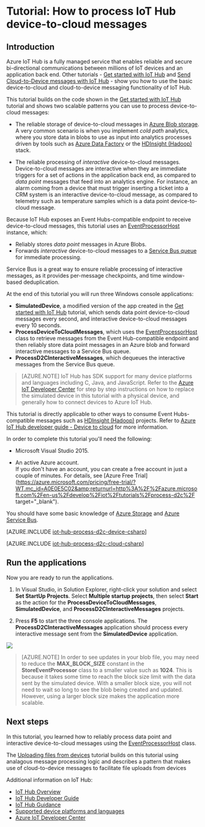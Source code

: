 <properties
	pageTitle="Process IoT Hub device-to-cloud messages | Microsoft Azure"
	description="Follow this tutorial to learn useful patterns to process IoT Hub device-to-cloud messages."
	services="iot-hub"
	documentationCenter=".net"
	authors="dominicbetts"
	manager="timlt"
	editor=""/>

<tags
     ms.service="iot-hub"
     ms.devlang="csharp"
     ms.topic="article"
     ms.tgt_pltfrm="na"
     ms.workload="na"
     ms.date="02/03/2016"
     ms.author="dobett"/>

# Tutorial: How to process IoT Hub device-to-cloud messages

## Introduction

Azure IoT Hub is a fully managed service that enables reliable and secure bi-directional communications between millions of IoT devices and an application back end. Other tutorials - [Get started with IoT Hub] and [Send Cloud-to-Device messages with IoT Hub] - show you how to use the basic device-to-cloud and cloud-to-device messaging functionality of IoT Hub.

This tutorial builds on the code shown in the [Get started with IoT Hub] tutorial and shows two scalable patterns you can use to process device-to-cloud messages:

- The reliable storage of device-to-cloud messages in [Azure Blob storage]. A very common scenario is when you implement *cold path* analytics, where you store data in blobs to use as input into analytics processes driven by tools such as [Azure Data Factory] or the [HDInsight (Hadoop)] stack.

- The reliable processing of *interactive* device-to-cloud messages. Device-to-cloud messages are interactive when they are immediate triggers for a set of actions in the application back end, as compared to *data point* messages that feed into an analytics engine. For instance, an alarm coming from a device that must trigger inserting a ticket into a CRM system is an interactive device-to-cloud message, as compared to telemetry such as temperature samples which is a data point device-to-cloud message.

Because IoT Hub exposes an Event Hubs-compatible endpoint to receive device-to-cloud messages, this tutorial uses an [EventProcessorHost] instance, which:

* Reliably stores *data point* messages in Azure Blobs.
* Forwards *interactive* device-to-cloud messages to a [Service Bus queue] for immediate processing.

Service Bus is a great way to ensure reliable processing of interactive messages, as it provides per-message checkpoints, and time window-based deduplication.

At the end of this tutorial you will run three Windows console applications:

* **SimulatedDevice**, a modified version of the app created in the [Get started with IoT Hub] tutorial, which sends data point device-to-cloud messages every second, and interactive device-to-cloud messages every 10 seconds.
* **ProcessDeviceToCloudMessages**, which uses the [EventProcessorHost] class to retrieve messages from the Event Hub-compatible endpoint and then reliably store data point messages in an Azure blob and forward interactive messages to a Service Bus queue.
* **ProcessD2CInteractiveMessages**, which dequeues the interactive messages from the Service Bus queue.

> [AZURE.NOTE] IoT Hub has SDK support for many device platforms and languages including C, Java, and JavaScript. Refer to the [Azure IoT Developer Center] for step by step instructions on how to replace the simulated device in this tutorial with a physical device, and generally how to connect devices to Azure IoT Hub.

This tutorial is directly applicable to other ways to consume Event Hubs-compatible messages such as [HDInsight (Hadoop)] projects. Refer to [Azure IoT Hub developer guide - Device to cloud] for more information.

In order to complete this tutorial you'll need the following:

+ Microsoft Visual Studio 2015.

+ An active Azure account. <br/>If you don't have an account, you can create a free account in just a couple of minutes. For details, see [Azure Free Trial](https://azure.microsoft.com/pricing/free-trial/?WT.mc_id=A0E0E5C02&amp;returnurl=http%3A%2F%2Fazure.microsoft.com%2Fen-us%2Fdevelop%2Fiot%2Ftutorials%2Fprocess-d2c%2F target="_blank").

You should have some basic knowledge of [Azure Storage] and [Azure Service Bus].


[AZURE.INCLUDE [iot-hub-process-d2c-device-csharp](../../includes/iot-hub-process-d2c-device-csharp.md)]


[AZURE.INCLUDE [iot-hub-process-d2c-cloud-csharp](../../includes/iot-hub-process-d2c-cloud-csharp.md)]

## Run the applications

Now you are ready to run the applications.

1.	In Visual Studio, in Solution Explorer, right-click your solution and select **Set StartUp Projects**. Select **Multiple startup projects**, then select **Start** as the action for the **ProcessDeviceToCloudMessages**, **SimulatedDevice**, and **ProcessD2CInteractiveMessages** projects.

2.	Press **F5** to start the three console applications. The **ProcessD2CInteractiveMessages** application should process every interactive message sent from the **SimulatedDevice** application.

  ![][50]

> [AZURE.NOTE] In order to see updates in your blob file, you may need to reduce the **MAX_BLOCK_SIZE** constant in the **StoreEventProcessor** class to a smaller value such as **1024**. This is because it takes some time to reach the block size limit with the data sent by the simulated device. With a smaller block size, you will not need to wait so long to see the blob being created and updated. However, using a larger block size makes the application more scalable.

## Next steps

In this tutorial, you learned how to reliably process data point and interactive device-to-cloud messages using the [EventProcessorHost] class. 

The [Uploading files from devices] tutorial builds on this tutorial using analagous message processing logic and describes a pattern that makes use of cloud-to-device messages to facilitate file uploads from devices

Additional information on IoT Hub:

* [IoT Hub Overview]
* [IoT Hub Developer Guide]
* [IoT Hub Guidance]
* [Supported device platforms and languages][Supported devices]
* [Azure IoT Developer Center]

<!-- Images. -->
[50]: ./media/iot-hub-csharp-csharp-process-d2c/run1.png


<!-- Links -->

[Azure Blob storage]: ../storage/storage-dotnet-how-to-use-blobs.md
[Azure Data Factory]: https://azure.microsoft.com/documentation/services/data-factory/
[HDInsight (Hadoop)]: https://azure.microsoft.com/documentation/services/hdinsight/
[Service Bus Queue]: ../service-bus/service-bus-dotnet-how-to-use-queues/
[EventProcessorHost]: http://msdn.microsoft.com/library/azure/microsoft.servicebus.messaging.eventprocessorhost(v=azure.95).aspx



[Azure IoT Hub developer guide - Device to cloud]: iot-hub-devguide.md#d2c

[Azure Storage]: https://azure.microsoft.com/documentation/services/storage/
[Azure Service Bus]: https://azure.microsoft.com/documentation/services/service-bus/



[Send Cloud-to-Device messages with IoT Hub]: iot-hub-csharp-csharp-c2d.md
[Uploading files from devices]: iot-hub-csharp-csharp-file-upload.md

[IoT Hub Overview]: iot-hub-what-is-iot-hub.md
[IoT Hub Guidance]: iot-hub-guidance.md
[IoT Hub Developer Guide]: iot-hub-devguide.md
[Get started with IoT Hub]: iot-hub-csharp-csharp-getstarted.md
[Supported devices]: iot-hub-tested-configurations.md
[Azure IoT Developer Center]: https://azure.microsoft.com/develop/iot
